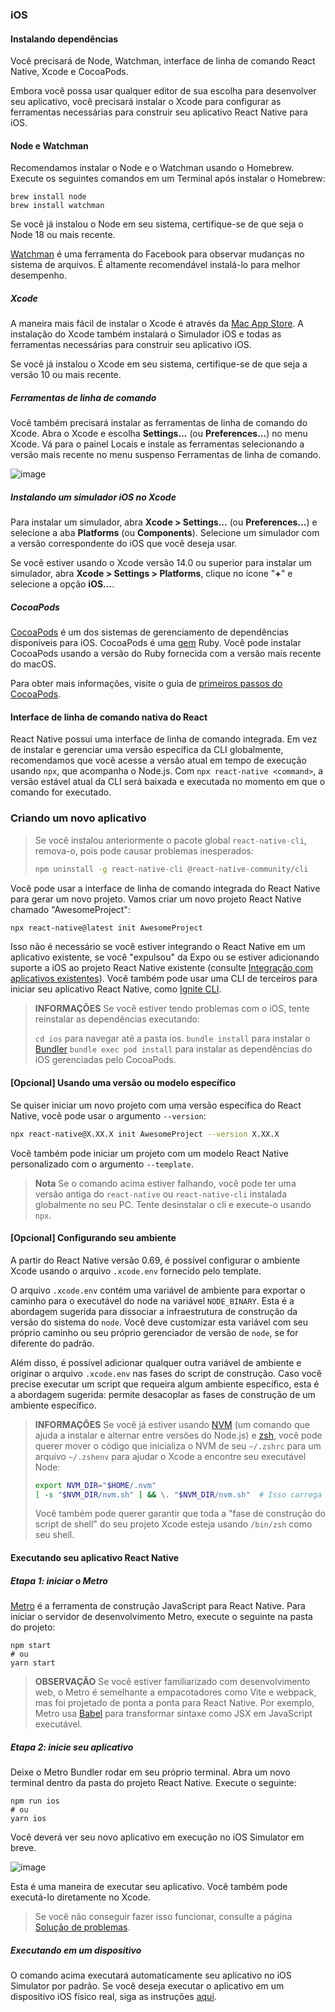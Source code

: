 ### iOS

#### Instalando dependências
Você precisará de Node, Watchman, interface de linha de comando React Native, Xcode e CocoaPods.

Embora você possa usar qualquer editor de sua escolha para desenvolver seu aplicativo, você precisará instalar o Xcode para configurar as ferramentas necessárias para construir seu aplicativo React Native para iOS.

#### Node e Watchman
Recomendamos instalar o Node e o Watchman usando o Homebrew. Execute os seguintes comandos em um Terminal após instalar o Homebrew:

```
brew install node
brew install watchman
```

Se você já instalou o Node em seu sistema, certifique-se de que seja o Node 18 ou mais recente.

[Watchman](https://facebook.github.io/watchman) é uma ferramenta do Facebook para observar mudanças no sistema de arquivos. É altamente recomendável instalá-lo para melhor desempenho.

##### Xcode
A maneira mais fácil de instalar o Xcode é através da [Mac App Store](https://itunes.apple.com/us/app/xcode/id497799835?mt=12). A instalação do Xcode também instalará o Simulador iOS e todas as ferramentas necessárias para construir seu aplicativo iOS.

Se você já instalou o Xcode em seu sistema, certifique-se de que seja a versão 10 ou mais recente.

##### Ferramentas de linha de comando
Você também precisará instalar as ferramentas de linha de comando do Xcode. Abra o Xcode e escolha **Settings...** (ou **Preferences...**)  no menu Xcode. Vá para o painel Locais e instale as ferramentas selecionando a versão mais recente no menu suspenso Ferramentas de linha de comando.

![image](https://github.com/tavaresgerson/reactnativedocbr/assets/22455192/79daecf4-41df-45e4-bdfd-34120ecb2d9b)

##### Instalando um simulador iOS no Xcode
Para instalar um simulador, abra **Xcode > Settings...** (ou **Preferences...**) e selecione a aba **Platforms** (ou **Components**). Selecione um simulador com a versão correspondente do iOS que você deseja usar.

Se você estiver usando o Xcode versão 14.0 ou superior para instalar um simulador, abra **Xcode > Settings > Platforms**, clique no ícone "**+**" e selecione a opção **iOS…**.

##### CocoaPods
[CocoaPods](https://cocoapods.org/) é um dos sistemas de gerenciamento de dependências disponíveis para iOS. CocoaPods é uma [gem](https://en.wikipedia.org/wiki/RubyGems) Ruby. Você pode instalar CocoaPods usando a versão do Ruby fornecida com a versão mais recente do macOS.

Para obter mais informações, visite o guia de [primeiros passos do CocoaPods](https://guides.cocoapods.org/using/getting-started.html).

#### Interface de linha de comando nativa do React
React Native possui uma interface de linha de comando integrada. Em vez de instalar e gerenciar uma versão específica da CLI globalmente, recomendamos que você acesse a versão atual em tempo de execução usando `npx`, que acompanha o Node.js. Com `npx react-native <command>`, a versão estável atual da CLI será baixada e executada no momento em que o comando for executado.

### Criando um novo aplicativo

> Se você instalou anteriormente o pacote global `react-native-cli`, remova-o, pois pode causar problemas inesperados:
> ```bash
> npm uninstall -g react-native-cli @react-native-community/cli
> ```

Você pode usar a interface de linha de comando integrada do React Native para gerar um novo projeto. Vamos criar um novo projeto React Native chamado "AwesomeProject":

```bash
npx react-native@latest init AwesomeProject
```

Isso não é necessário se você estiver integrando o React Native em um aplicativo existente, se você "expulsou" da Expo ou se estiver adicionando suporte a iOS ao projeto React Native existente (consulte [Integração com aplicativos existentes](/docs/integration-with-existing-apps.md)). Você também pode usar uma CLI de terceiros para iniciar seu aplicativo React Native, como [Ignite CLI](https://github.com/infinitered/ignite).

> **INFORMAÇÕES**
> Se você estiver tendo problemas com o iOS, tente reinstalar as dependências executando:
> 
> `cd ios` para navegar até a pasta ios.
> `bundle install` para instalar o [Bundler](https://bundler.io/)
> `bundle exec pod install` para instalar as dependências do iOS gerenciadas pelo CocoaPods.

#### [Opcional] Usando uma versão ou modelo específico
Se quiser iniciar um novo projeto com uma versão específica do React Native, você pode usar o argumento `--version`:

```bash
npx react-native@X.XX.X init AwesomeProject --version X.XX.X
```

Você também pode iniciar um projeto com um modelo React Native personalizado com o argumento `--template`.

> **Nota** Se o comando acima estiver falhando, você pode ter uma versão antiga do `react-native` ou `react-native-cli` instalada globalmente no seu PC. Tente desinstalar o cli e execute-o usando `npx`.

#### [Opcional] Configurando seu ambiente
A partir do React Native versão 0.69, é possível configurar o ambiente Xcode usando o arquivo `.xcode.env` fornecido pelo template.

O arquivo `.xcode.env` contém uma variável de ambiente para exportar o caminho para o executável do node na variável `NODE_BINARY`. Esta é a abordagem sugerida para dissociar a infraestrutura de construção da versão do sistema do `node`. Você deve customizar esta variável com seu próprio caminho ou seu próprio gerenciador de versão de `node`, se for diferente do padrão.

Além disso, é possível adicionar qualquer outra variável de ambiente e originar o arquivo `.xcode.env` nas fases do script de construção. Caso você precise executar um script que requeira algum ambiente específico, esta é a abordagem sugerida: permite desacoplar as fases de construção de um ambiente específico.

> **INFORMAÇÕES**
> Se você já estiver usando [NVM](https://nvm.sh/) (um comando que ajuda a instalar e alternar entre versões do Node.js) e [zsh](https://ohmyz.sh/), você pode querer mover o código que inicializa o NVM de seu `~/.zshrc` para um arquivo `~/.zshenv` para ajudar o Xcode a encontre seu executável Node:
> 
> ```bash
> export NVM_DIR="$HOME/.nvm"
> [ -s "$NVM_DIR/nvm.sh" ] && \. "$NVM_DIR/nvm.sh"  # Isso carrega o nvm
> ```
>
> Você também pode querer garantir que toda a "fase de construção do script de shell" do seu projeto Xcode esteja usando `/bin/zsh` como seu shell.

#### Executando seu aplicativo React Native

##### Etapa 1: iniciar o Metro
[Metro](https://facebook.github.io/metro/) é a ferramenta de construção JavaScript para React Native. Para iniciar o servidor de desenvolvimento Metro, execute o seguinte na pasta do projeto:

```
npm start
# ou
yarn start
```

> **OBSERVAÇÃO**
> Se você estiver familiarizado com desenvolvimento web, o Metro é semelhante a empacotadores como Vite e webpack, mas foi projetado de ponta a ponta para React Native. Por exemplo, Metro usa [Babel](https://babel.dev/) para transformar sintaxe como JSX em JavaScript executável.

##### Etapa 2: inicie seu aplicativo
Deixe o Metro Bundler rodar em seu próprio terminal. Abra um novo terminal dentro da pasta do projeto React Native. Execute o seguinte:

```
npm run ios
# ou
yarn ios
```

Você deverá ver seu novo aplicativo em execução no iOS Simulator em breve.

![image](https://github.com/tavaresgerson/reactnativedocbr/assets/22455192/8042a459-ead2-4b1a-ba59-41b673d9b7d8)

Esta é uma maneira de executar seu aplicativo. Você também pode executá-lo diretamente no Xcode.

> Se você não conseguir fazer isso funcionar, consulte a página [Solução de problemas](/docs/troubleshooting.md).

##### Executando em um dispositivo
O comando acima executará automaticamente seu aplicativo no iOS Simulator por padrão. Se você deseja executar o aplicativo em um dispositivo iOS físico real, siga as instruções [aqui](/docs/running-on-device.md).

